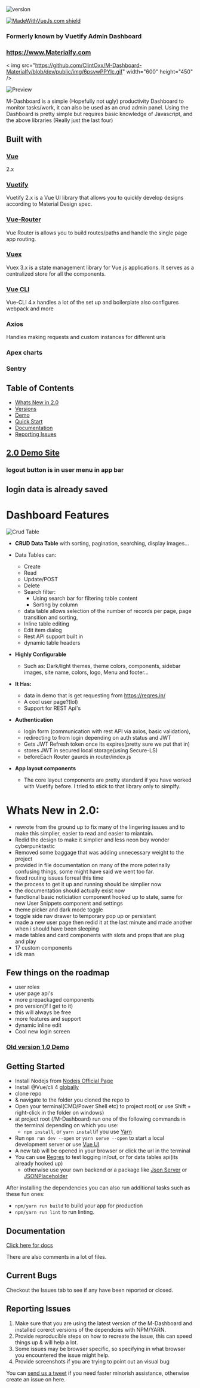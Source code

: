 
![version](https://img.shields.io/badge/version-2.0-blue.svg)


[![MadeWithVueJs.com shield](https://madewithvuejs.com/storage/repo-shields/1512-shield.svg)](https://madewithvuejs.com/p/functional-vuetify-admin-dashboard/shield-link)


### Formerly known by Vuetify Admin Dashboard

### https://www.Materialfy.com
<
img src="https://github.com/ClintOxx/M-Dashboard-Materialfy/blob/dev/public/img/6psvwPPYlc.gif" width="600" height="450" />


![Preview]("https://github.com/ClintOxx/M-Dashboard-Materialfy/blob/dev/public/img/6psvwPPYlc.gif")

M-Dashboard is a simple (Hopefully not ugly) productivity Dashboard to monitor tasks/work, it can also be used as an crud admin panel.
Using the Dashboard is pretty simple but requires basic knowledge of Javascript, and the above libraries (Really just the last four)

## Built with

### [Vue](https://vuejs.org/v2/guide/)
2.x

### [Vuetify](https://vuetifyjs.com/en/)
Vuetify 2.x is a Vue UI library that allows you to quickly develop designs according to Material Design spec.

### [Vue-Router](https://router.vuejs.org/en/)
Vue Router is allows you to build routes/paths and handle the single page app routing.

### [Vuex](https://vuex.vuejs.org/installation.html)
Vuex 3.x is a state management library for Vue.js applications. It serves as a centralized store for all the components.

### [Vue CLI](https://github.com/vuejs/vue-cli)
Vue-CLI 4.x handles a lot of the set up and boilerplate also configures webpack and more 

### Axios
Handles making requests and custom instances for different urls

### Apex charts

### Sentry

## Table of Contents

- [Whats New in 2.0](#Whats-new)
- [Versions](#versions)
- [Demo](#2.0-Demo-Site)
- [Quick Start](#quick-start)
- [Documentation](#documentation)
- [Reporting Issues](#reporting-issues)

## [2.0 Demo Site](https://materialfy-demo.netlify.app) 
### logout button is in user menu in app bar
## login data is already saved

# Dashboard Features

![Crud Table]()
- **CRUD Data Table** with sorting, pagination, searching, display images...
- Data Tables can:
  - Create
  - Read
  - Update/POST
  - Delete
  - Search filter:
    - Using search bar for filtering table content
    - Sorting by column
  - data table allows selection of the number of records per page, page transition and sorting,
  - Inline table editing
  - Edit item dialog
  - Rest APi support built in
  - dynamic table headers

- **Highly Configurable** 
  - Such as: Dark/light themes, theme colors, components, sidebar images, site name, colors, logo, Menu and footer...
- **It Has:**
  - data in demo that is get requesting from https://reqres.in/ 
  - A cool user page?(lol) 
  - Support for REST Api's

- **Authentication**
  - login form (communication with rest API via axios, basic validation),
  - redirecting to from login depending on auth status and JWT
  - Gets JWT Refresh token once its expires(pretty sure we put that in)
  - stores JWT in secured local storage(using Secure-LS)
  - beforeEach Router gaurds in router/index.js
- **App layout components**
  - The core layout components are pretty standard if you have worked with Vuetify before. I tried to stick to that library only to simplfy.


# Whats New in 2.0:
* rewrote from the ground up to fix many of the lingering issues and to make this simplier, easier to read and easier to miantain.
* Redid the design to make it simplier and less neon boy wonder cyberpunktastic
* Removed some baggage that was adding unnecessary weight to the project
* provided in file documentation on many of the more poterinally confusing things, some might have said we went too far.
* fixed routing issues forreal this time
* the process to get it up and running should be simplier now
* the documentation should actually exist now 
* functional basic noticiation component hooked up to state, same for new User Snippets component and settings
* theme picker and dark mode toggle
* toggle side nav drawer to temporary pop up or persistant 
* made a new user page then redid it at the last minute and made another when i should have been sleeping 
* made tables and card components with slots and props that are plug and play 
* 17 custom components
* idk man 


## Few things on the roadmap
- user roles
- user page api's
- more prepackaged components
- pro version(if I get to it)
- this will always be free
- more features and support
- dynamic inline edit 
- Cool new login screen


### [Old version 1.0 Demo](https://clintoxx.github.io/vuetify-admin-dashboard/)


## Getting Started
- Install Nodejs from [Nodejs Official Page](https://nodejs.org/en/)
- Install @Vue/cli 4 [globally](https://cli.vuejs.org/guide/installation.html)
- clone repo
-  & navigate to the folder you cloned the repo to
- Open your terminal(CMD/Power Shell etc) to project root( or use Shift + right-click in the folder on windows)
- at project root (/M-Dashboard) run one of the following commands in the terminal depending on which you use:
  - `npm install`, or `yarn install`if you use [Yarn](https://yarnpkg.com/en/) 
- Run `npm run dev --open` or `yarn serve --open` to start a local development server or use [Vue UI](https://cli.vuejs.org/guide/creating-a-project.html#using-the-gui)
- A new tab will be opened in your browser or click the url in the terminal
- You can use [Reqres](https://reqres.in/) to test logging in/out, or for data tables api(its already hooked up)
  - otherwise use your own backend or a package like [Json Server](https://github.com/typicode/json-server) or [JSONPlaceholder](https://jsonplaceholder.typicode.com/)

After installing the dependencies you can also run additional tasks such as these fun ones:
- `npm/yarn run build` to build your app for production
- `npm/yarn run lint` to run linting.

## Documentation

[Click here for docs](https://www.docs.materialfy.com)

There are also comments in a lot of files.

## Current Bugs
Checkout the Issues tab to see if any have been reported or closed.

## Reporting Issues
1. Make sure that you are using the latest version of the M-Dashboard and installed corerct versions of the dependcies with NPM/YARN.
2. Provide reproducible steps on how to recreate the issue, this can speed things up & will help a lot.
3. Some issues may be browser specific, so specifying in what browser you encountered the issue might help.
4. Provide screenshots if you are trying to point out an visual bug

You can [send us a tweet](https://twitter.com/Materialfy) if you need faster minorish assistance, otherwise create an issue on here.



